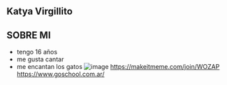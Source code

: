 ## Katya Virgillito
## SOBRE MI
- tengo 16 años
- me gusta cantar
- me encantan los gatos
![image](https://github.com/katyvirg19/katyvirg19/assets/171263911/6df9b04e-8716-45a6-a54f-a6ed8012d233)
https://makeitmeme.com/join/WOZAP
https://www.goschool.com.ar/
